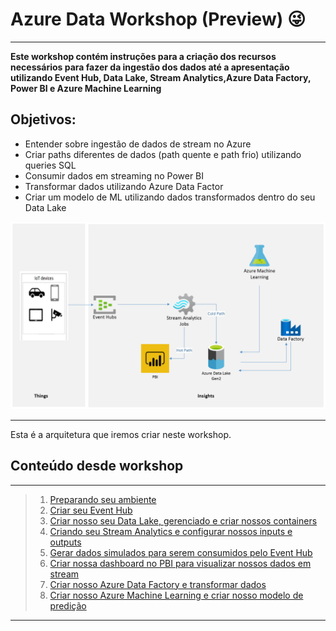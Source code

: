 # Azure Data Workshop (Preview) :stuck_out_tongue_winking_eye:
___

**Este workshop contém instruções para a criação dos recursos necessários para fazer da ingestão dos dados até a apresentação utilizando Event Hub, Data Lake, Stream Analytics,Azure Data Factory, Power BI e Azure Machine Learning**

## Objetivos: ##

- Entender sobre ingestão de dados de stream no Azure
- Criar paths diferentes de dados (path quente e path frio) utilizando queries SQL
- Consumir dados em streaming no Power BI
- Transformar dados utilizando Azure Data Factor
- Criar um modelo de ML utilizando dados transformados dentro do seu Data Lake

![img1](/img/arquitetura.png)
___

Esta é a arquitetura que iremos criar neste workshop.

## Conteúdo desde workshop 
___

> 1. [Preparando seu ambiente](./readme/resourcegroup.md)
> 2. [Criar seu Event Hub](./readme/event_hub.md)
> 3. [Criar nosso seu Data Lake, gerenciado e criar nossos containers](./readme/data_lake.md)
> 4. [Criando seu Stream Analytics e configurar nossos inputs e outputs](./readme/resourcegroup.md)
> 5. [Gerar dados simulados para serem consumidos pelo Event Hub](./readme/event_generator.md)
> 6. [Criar nossa dashboard no PBI para visualizar nossos dados em stream](./readme/dashboard_pbi.md)
> 7. [Criar nosso Azure Data Factory e transformar dados](./readme/data_factory.md)
> 8. [Criar nosso Azure Machine Learning e criar nosso modelo de predição](./readme/ml.md)
___